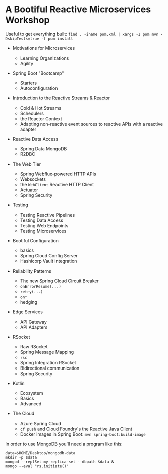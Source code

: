 # A Bootiful Reactive Microservices Workshop 

Useful to get everything built: `find . -iname pom.xml | xargs -I pom mvn -DskipTests=true -f pom install`


* Motivations for Microservices 
	*  Learning Organizations 
	*  Agility 

* Spring Boot "Bootcamp" 
	*  Starters
	*  Autoconfiguration

* Introduction to the Reactive Streams & Reactor 
	*  Cold & Hot Streams 
	*  Schedulers
	*  the Reactor Context
	*  Adapting non-reactive event sources to reactive APIs with a reactive adapter

* Reactive Data Access 
	*  Spring Data MongoDB 
	*  R2DBC 

* The Web Tier 
	* Spring Webflux-powered HTTP APIs 
	* Websockets
	* the `WebClient` Reactive HTTP Client 
	* Actuator 
	* Spring Security 

* Testing
	*  Testing Reactive Pipelines 
	*  Testing Data Access 
	*  Testing Web Endpoints 
	*  Testing Microservices 

* Bootiful Configuration
	* basics 
	* Spring Cloud Config Server
	* Hashicorp Vault integration

* Reliability Patterns 
	*  The new Spring Cloud Circuit Breaker 
	*  `onErrorResume(...)` 
	*  `retry(...)` 
	*  `on*`
	* hedging 

* Edge Services 
	*  API Gateway
	*  API Adapters

* RSocket 
	* Raw RSocket
	* Spring Message Mapping 
	* `rsc`
	* Spring Integration RSocket
	* Bidirectional communication 
	* Spring Security 

* Kotlin
	* Ecosystem
	* Basics
	* Advanced

* The Cloud
	* Azure Spring Cloud
	*  `cf push` and Cloud Foundry's the Reactive Java Client 
	* Docker images in Spring Boot: `mvn spring-boot:build-image`
	
In order to use MongoDB you'll need a program like this: 
```
data=$HOME/Desktop/mongodb-data
mkdir -p $data
mongod --replSet my-replica-set --dbpath $data & 
mongo --eval "rs.initiate()"
```
